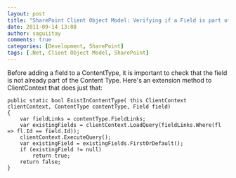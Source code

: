 ```yaml
---
layout: post
title: "SharePoint Client Object Model: Verifying if a Field is part of a Content Type"
date: 2011-09-14 13:08
author: saguiitay
comments: true
categories: [Development, SharePoint]
tags: [.Net, Client Object Model, SharePoint]
---
```

Before adding a field to a ContentType, it is important to check that the field is not already part of the Content Type. Here's an extension method to ClientContext that does just that:
``` brush:
public static bool ExistInContentType( this ClientContext clientContext, ContentType contentType, Field field)
{
    var fieldLinks = contentType.FieldLinks;
    var existingFields = clientContext.LoadQuery(fieldLinks.Where(fl => fl.Id == field.Id));
    clientContext.ExecuteQuery();
    var existingField = existingFields.FirstOrDefault();
    if (existingField != null)
        return true;
    return false;
}
```



